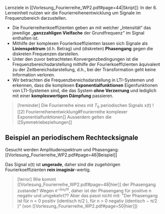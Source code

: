 Lernziele in [[Vorlesung_Fourierreihe_WP2.pdf#page=44|Skript]]:
In der 6. Lerneinheit nutzen wir die Fourierreihenentwicklung um Signale im Frequenzbereich darzustellen. 
- Die Fourierreihenkoeffizienten geben an mit welcher „Intensität“ das jeweilige „**ganzzahligen Vielfache** der Grundfrequenz“ im Signal enthalten ist. 
- Mithilfe der komplexen Fourierkoeffizienten lassen sich Signale als **Linienspektrum** (d.h. Betrag) und (diskreten) **Phasengang** gegen die diskreten Frequenzen darstellen. 
- Unter den zuvor betrachteten Konvergenzbedingungen ist die Frequenzbereichsdarstellung mithilfe der Fourierkoeffizienten äquivalent zu der Zeitbereichsdarstellung, d.h., bei der Transformation geht keine Information verloren.
- Wir betrachten die Frequenzbereichsdarstellung in LTI-Systemen und erkennen, dass die komplexen **Exponentialfunktionen** Eigenfunktionen von LTI-Systemen sind, die das System **ohne Verzerrung** und lediglich mit einer **komplexwertigen Dämpfung** passieren.

>[!reminder] Die Fourierreihe eines mit $T_0$ periodischen Signals x(t)
>![[2) Fourierreihenentwicklung#Fourierreihe komplexer Exponentialfunktionen]]
>Ausserdem gelten die [[Symmetriebeziehungen]]

## Beispiel an periodischem Rechtecksignale
Gesucht werden Amplitudenspektrum und Phasengang: [[Vorlesung_Fourierreihe_WP2.pdf#page=46|Beispiel]]

Das Signal x(t) ist **ungerade**, daher sind die zugehörigen Fourierkoeffizienten **rein imaginär**-wertig.
>[!error] Wie kommt [[Vorlesung_Fourierreihe_WP2.pdf#page=48|hier]] der Phasengang zustande?
>Wegen $e^{-j\omega_0nt}$, daher ist der Phasengang für positive n negativ und umgekehrt?? Aber das passt nicht mit:
>"Der Phasengang ist für n < 0 positiv (identisch π/2 ), für n > 0 negativ (identisch − π/2 )" (von [[Vorlesung_Fourierreihe_WP2.pdf#page=50|hier]])

